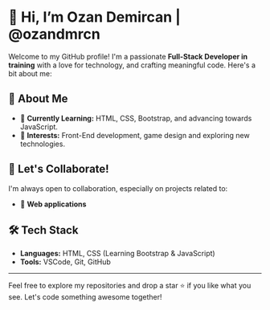 # 👋 Hi, I’m Ozan Demircan | @ozandmrcn  

Welcome to my GitHub profile! I'm a passionate **Full-Stack Developer in training** with a love for technology, and crafting meaningful code. Here's a bit about me:  

## 🚀 About Me   
- 🌱 **Currently Learning:** HTML, CSS, Bootstrap, and advancing towards JavaScript.  
- 👀 **Interests:** Front-End development, game design and exploring new technologies.    

## 💬 Let's Collaborate!  
I'm always open to collaboration, especially on projects related to:  
- 📱 **Web applications**   

## 🛠️ Tech Stack  
- **Languages:** HTML, CSS (Learning Bootstrap & JavaScript)  
- **Tools:** VSCode, Git, GitHub  

---

Feel free to explore my repositories and drop a star ⭐ if you like what you see. Let's code something awesome together!  
